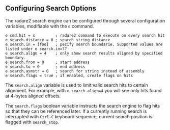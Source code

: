 ## Configuring Search Options

The radare2 search engine can be configured through several configuration variables, modifiable with the `e` command.

    e cmd.hit = x         ; radare2 command to execute on every search hit
    e search.distance = 0 ; search string distance
    e search.in = [foo]   ; pecify search boundarie. Supported values are listed under e search.in=??
    e search.align = 4    ; only show search results aligned by specified boundary.
    e search.from = 0     ; start address
    e search.to = 0       ; end address
    e search.asmstr = 0   ; search for string instead of assembly
    e search.flags = true ; if enabled, create flags on hits

The `search.align` variable is used to limit valid search hits to certain alignment. For example, with `e search.align=4` you will see only hits found at 4-bytes aligned offsets.

The `search.flags` boolean variable instructs the search engine to flag hits so that they can be referenced later. If a currently running search is interrupted with `Ctrl-C` keyboard sequence, current search position is flagged with `search_stop`.
